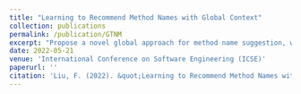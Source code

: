 ```yaml
---
title: "Learning to Recommend Method Names with Global Context"
collection: publications
permalink: /publication/GTNM
excerpt: "Propose a novel global approach for method name suggestion, which considers the local context, the project level context, and the documentation of the method simultaneously. We employ a transformer based seq2seq framework to generate the method names and use the attention mechanism to allow the model to attend to different level contexts when generating the names. The model substantially improves the performance of the previous approaches on suggesting Java method names."
date: 2022-05-21
venue: 'International Conference on Software Engineering (ICSE)'
paperurl: ''
citation: 'Liu, F. (2022). &quot;Learning to Recommend Method Names with Global Context.&quot; <i>International Conference on Software Engineering. 2020</i>.'
---
```

